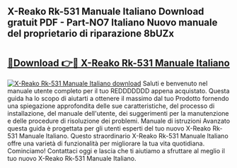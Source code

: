 ## X-Reako Rk-531 Manuale Italiano Download gratuit PDF - Part-NO7 Italiano Nuovo manuale del proprietario di riparazione 8bUZx

# <h2><a href="http://dfe99r.blite.top/?on=X-Reako+Rk-531+Manuale+Italiano">🔗Download 👉🔴 X-Reako Rk-531 Manuale Italiano</a></h2>

[![X-Reako Rk-531 Manuale Italiano download](https://i.imgur.com/lujVjoI.png)](http://dfe99r.blite.top/?on=X-Reako+Rk-531+Manuale+Italiano)
Saluti e benvenuto nel manuale utente completo per il tuo REDDDDDDD appena acquistato. Questa guida ha lo scopo di aiutarti a ottenere il massimo dal tuo Prodotto fornendo una spiegazione approfondita delle sue caratteristiche, del processo di installazione, del manuale dell'utente, dei suggerimenti per la manutenzione e delle procedure di risoluzione dei problemi. Manuale di istruzioni Avanzato questa guida è progettata per gli utenti esperti del tuo nuovo X-Reako Rk-531 Manuale Italiano. Questo straordinario X-Reako Rk-531 Manuale Italiano offre una varietà di funzionalità per migliorare la tua vita quotidiana. Cominciamo! Contattaci oggi e lascia che ti aiutiamo a sfruttare al meglio il tuo nuovo X-Reako Rk-531 Manuale Italiano.
